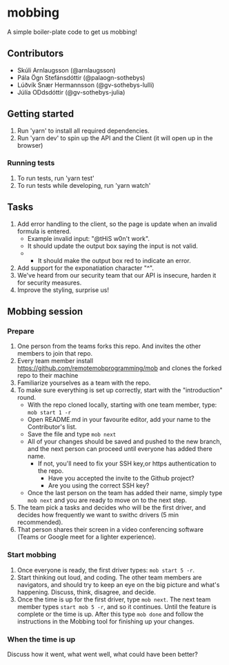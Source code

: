 # mobbing

A simple boiler-plate code to get us mobbing!

## Contributors

- Skúli Arnlaugsson (@arnlaugsson)
- Pála Ögn Stefánsdóttir (@palaogn-sothebys)
- Lúðvík Snær Hermannsson   (@gv-sothebys-lulli)
- Júlía ODdsdóttir (@gv-sothebys-julia)

## Getting started

1. Run 'yarn' to install all required dependencies.
2. Run 'yarn dev' to spin up the API and the Client (it will open up in the browser)

### Running tests

1. To run tests, run 'yarn test'
2. To run tests while developing, run 'yarn watch'

## Tasks

1. Add error handling to the client, so the page is update when an invalid formula is entered.
   - Example invalid input: "@tHiS w0n't work".
   - It should update the output box saying the input is not valid.
   - - It should make the output box red to indicate an error.
2. Add support for the exponatiation character "^".
3. We've heard from our security team that our API is insecure, harden it for security measures.
4. Improve the styling, surprise us!

## Mobbing session

### Prepare

1. One person from the teams forks this repo. And invites the other members to join that repo.
2. Every team member install https://github.com/remotemobprogramming/mob and clones the forked repo to their machine
3. Familiarize yourselves as a team with the repo.
4. To make sure everything is set up correctly, start with the "introduction" round.
   - With the repo cloned locally, starting with one team member, type: `mob start 1 -r`
   - Open README.md in your favourite editor, add your name to the Contributor's list.
   - Save the file and type `mob next`
   - All of your changes should be saved and pushed to the new branch, and the next person can proceed until everyone has added there name.
     - If not, you'll need to fix your SSH key,or https authentication to the repo.
       - Have you accepted the invite to the Github project?
       - Are you using the correct SSH key?
   - Once the last person on the team has added their name, simply type `mob next` and you are ready to move on to the next step.
5. The team pick a tasks and decides who will be the first driver, and decides how frequently we want to swithc drivers (5 min recommended).
6. That person shares their screen in a video conferencing software (Teams or Google meet for a lighter experience).

### Start mobbing

1. Once everyone is ready, the first driver types: `mob start 5 -r`.
2. Start thinking out loud, and coding. The other team members are navigators, and should try to keep an eye on the big picture and what's happening. Discuss, think, disagree, and decide.
3. Once the time is up for the first driver, type `mob next`. The next team member types `start mob 5 -r`, and so it continues. Until the feature is complete or the time is up. After this type `mob done` and follow the instructions in the Mobbing tool for finishing up your changes.

### When the time is up

Discuss how it went, what went well, what could have been better?
